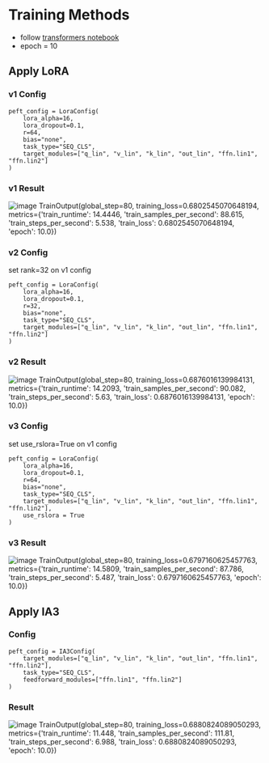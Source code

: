 # Training Methods
* follow [transformers notebook](https://colab.research.google.com/drive/13r94i6Fh4oYf-eJRSi7S_y_cen5NYkBm?usp=sharing)
* epoch = 10
## Apply LoRA
### v1 Config
```python=
peft_config = LoraConfig(
    lora_alpha=16,
    lora_dropout=0.1,
    r=64,
    bias="none",
    task_type="SEQ_CLS",
    target_modules=["q_lin", "v_lin", "k_lin", "out_lin", "ffn.lin1", "ffn.lin2"]
)
```
### v1 Result
![image](https://i.imgur.com/kQsSJv9.png)
TrainOutput(global_step=80, training_loss=0.6802545070648194, metrics={'train_runtime': 14.4446, 'train_samples_per_second': 88.615, 'train_steps_per_second': 5.538, 'train_loss': 0.6802545070648194, 'epoch': 10.0})

### v2 Config
set rank=32 on v1 config
```python=
peft_config = LoraConfig(
    lora_alpha=16,
    lora_dropout=0.1,
    r=32,
    bias="none",
    task_type="SEQ_CLS",
    target_modules=["q_lin", "v_lin", "k_lin", "out_lin", "ffn.lin1", "ffn.lin2"]
)
```
### v2 Result
![image](https://i.imgur.com/NLcXMGp.png)
TrainOutput(global_step=80, training_loss=0.6876016139984131, metrics={'train_runtime': 14.2093, 'train_samples_per_second': 90.082, 'train_steps_per_second': 5.63, 'train_loss': 0.6876016139984131, 'epoch': 10.0})

### v3 Config
set use_rslora=True on v1 config
```python=
peft_config = LoraConfig(
    lora_alpha=16,
    lora_dropout=0.1,
    r=64,
    bias="none",
    task_type="SEQ_CLS",
    target_modules=["q_lin", "v_lin", "k_lin", "out_lin", "ffn.lin1", "ffn.lin2"],
    use_rslora = True
)
```
### v3 Result
![image](https://i.imgur.com/LAkEy8k.png)
TrainOutput(global_step=80, training_loss=0.6797160625457763, metrics={'train_runtime': 14.5809, 'train_samples_per_second': 87.786, 'train_steps_per_second': 5.487, 'train_loss': 0.6797160625457763, 'epoch': 10.0})

## Apply IA3
### Config
```python=
peft_config = IA3Config(
    target_modules=["q_lin", "v_lin", "k_lin", "out_lin", "ffn.lin1", "ffn.lin2"],
    task_type="SEQ_CLS",
    feedforward_modules=["ffn.lin1", "ffn.lin2"]
)
```
### Result
![image](https://i.imgur.com/bXyifx6.png)
TrainOutput(global_step=80, training_loss=0.6880824089050293, metrics={'train_runtime': 11.448, 'train_samples_per_second': 111.81, 'train_steps_per_second': 6.988, 'train_loss': 0.6880824089050293, 'epoch': 10.0})
